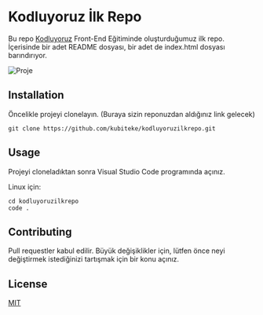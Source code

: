# Kodluyoruz İlk Repo

Bu repo [Kodluyoruz](https://www.kodluyoruz.org/) Front-End Eğitiminde oluşturduğumuz ilk repo. İçerisinde bir adet README dosyası, bir adet de index.html dosyası barındırıyor.

![Proje](https://ibb.co/xY1NrZs)

## Installation

Öncelikle projeyi clonelayın. (Buraya sizin reponuzdan aldığınız link gelecek)
```
git clone https://github.com/kubiteke/kodluyoruzilkrepo.git

```
## Usage 

Projeyi cloneladıktan sonra Visual Studio Code programında açınız.

Linux için:

```
cd kodluyoruzilkrepo
code .

```
## Contributing

Pull requestler kabul edilir. Büyük değişiklikler için, lütfen önce neyi değiştirmek istediğinizi tartışmak için bir konu açınız.

## License

[MIT](https://choosealicense.com/licenses/mit/)

